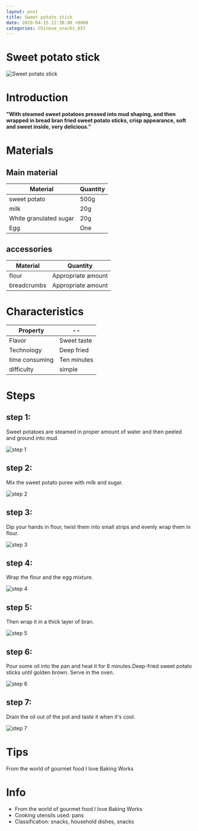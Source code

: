 ```yaml
---
layout: post
title: Sweet potato stick
date: 2019-04-15 22:30:00 +0800
categories: Chinese_snacks_DIY
---
```


# Sweet potato stick

![Sweet potato stick]({{site.baseurl}}/img/445552/445552.jpg)

# Introduction

**"With steamed sweet potatoes pressed into mud shaping, and then wrapped in bread bran fried sweet potato sticks, crisp appearance, soft and sweet inside, very delicious."**

# Materials


## Main material

Material|Quantity
--|--
sweet potato|500g
milk|20g
White granulated sugar|20g
Egg|One

## accessories

Material|Quantity
--|--
flour|Appropriate amount
breadcrumbs|Appropriate amount

# Characteristics

Property|--
--|--
Flavor|Sweet taste
Technology|Deep fried
time consuming|Ten minutes
difficulty|simple

# Steps

## step 1:

Sweet potatoes are steamed in proper amount of water and then peeled and ground into mud.

![step 1]({{site.baseurl}}/img/445552/1.jpg)

## step 2:

Mix the sweet potato puree with milk and sugar.

![step 2]({{site.baseurl}}/img/445552/2.jpg)

## step 3:

Dip your hands in flour, twist them into small strips and evenly wrap them in flour.

![step 3]({{site.baseurl}}/img/445552/3.jpg)

## step 4:

Wrap the flour and the egg mixture.

![step 4]({{site.baseurl}}/img/445552/4.jpg)

## step 5:

Then wrap it in a thick layer of bran.

![step 5]({{site.baseurl}}/img/445552/5.jpg)

## step 6:

Pour some oil into the pan and heat it for 6 minutes.Deep-fried sweet potato sticks until golden brown. Serve in the oven.

![step 6]({{site.baseurl}}/img/445552/6.jpg)

## step 7:

Drain the oil out of the pot and taste it when it's cool.

![step 7]({{site.baseurl}}/img/445552/7.jpg)

# Tips

From the world of gourmet food I love Baking Works

# Info

- From the world of gourmet food I love Baking Works
- Cooking utensils used: pans
- Classification: snacks, household dishes, snacks